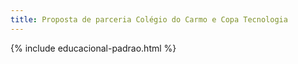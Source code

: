 ```yaml
---
title: Proposta de parceria Colégio do Carmo e Copa Tecnologia
---
```


{% include educacional-padrao.html %}
